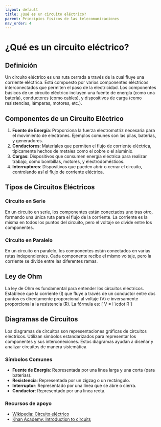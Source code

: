 ```yaml
---
layout: default
title: ¿Qué es un circuito eléctrico?
parent: Principios fisicos de las telecomunicaciones
nav_order: 4
---
```


# ¿Qué es un circuito eléctrico?

## Definición

Un circuito eléctrico es una ruta cerrada a través de la cual fluye una corriente eléctrica. Está compuesto por varios componentes eléctricos interconectados que permiten el paso de la electricidad. Los componentes básicos de un circuito eléctrico incluyen una fuente de energía (como una batería), conductores (como cables), y dispositivos de carga (como resistencias, lámparas, motores, etc.).

## Componentes de un Circuito Eléctrico

1. **Fuente de Energía**: Proporciona la fuerza electromotriz necesaria para el movimiento de electrones. Ejemplos comunes son las pilas, baterías, y generadores.
2. **Conductores**: Materiales que permiten el flujo de corriente eléctrica, típicamente hechos de metales como el cobre o el aluminio.
3. **Cargas**: Dispositivos que consumen energía eléctrica para realizar trabajo, como bombillas, motores, y electrodomésticos.
4. **Interruptores**: Dispositivos que pueden abrir o cerrar el circuito, controlando así el flujo de corriente eléctrica.

## Tipos de Circuitos Eléctricos

### Circuito en Serie

En un circuito en serie, los componentes están conectados uno tras otro, formando una única ruta para el flujo de la corriente. La corriente es la misma en todos los puntos del circuito, pero el voltaje se divide entre los componentes.

### Circuito en Paralelo

En un circuito en paralelo, los componentes están conectados en varias rutas independientes. Cada componente recibe el mismo voltaje, pero la corriente se divide entre las diferentes ramas.

## Ley de Ohm

La ley de Ohm es fundamental para entender los circuitos eléctricos. Establece que la corriente (I) que fluye a través de un conductor entre dos puntos es directamente proporcional al voltaje (V) e inversamente proporcional a la resistencia (R). La fórmula es:
\[ V = I \cdot R \]

## Diagramas de Circuitos

Los diagramas de circuitos son representaciones gráficas de circuitos eléctricos. Utilizan símbolos estandarizados para representar los componentes y sus interconexiones. Estos diagramas ayudan a diseñar y analizar circuitos de manera sistemática.

### Símbolos Comunes

- **Fuente de Energía**: Representada por una línea larga y una corta (para baterías).
- **Resistencia**: Representada por un zigzag o un rectángulo.
- **Interruptor**: Representado por una línea que se abre o cierra.
- **Conductor**: Representado por una línea recta.

### Recursos de apoyo
- [Wikipedia: Circuito eléctrico](https://es.wikipedia.org/wiki/Circuito_el%C3%A9ctrico)
- [Khan Academy: Introduction to circuits](https://www.khanacademy.org/science/electrical-engineering/introduction-to-circuits)

